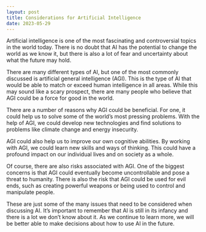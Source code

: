 ```yaml
---
layout: post
title: Considerations for Artificial Intelligence
date: 2023-05-29
---
```

Artificial intelligence is one of the most fascinating and controversial topics in the world today. There is no doubt that AI has the potential to change the world as we know it, but there is also a lot of fear and uncertainty about what the future may hold.

There are many different types of AI, but one of the most commonly discussed is artificial general intelligence (AGI). This is the type of AI that would be able to match or exceed human intelligence in all areas. While this may sound like a scary prospect, there are many people who believe that AGI could be a force for good in the world.

There are a number of reasons why AGI could be beneficial. For one, it could help us to solve some of the world’s most pressing problems. With the help of AGI, we could develop new technologies and find solutions to problems like climate change and energy insecurity.

 AGI could also help us to improve our own cognitive abilities. By working with AGI, we could learn new skills and ways of thinking. This could have a profound impact on our individual lives and on society as a whole.

Of course, there are also risks associated with AGI. One of the biggest concerns is that AGI could eventually become uncontrollable and pose a threat to humanity. There is also the risk that AGI could be used for evil ends, such as creating powerful weapons or being used to control and manipulate people.

These are just some of the many issues that need to be considered when discussing AI. It’s important to remember that AI is still in its infancy and there is a lot we don’t know about it. As we continue to learn more, we will be better able to make decisions about how to use AI in the future.